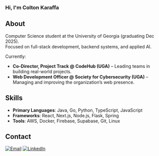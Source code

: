 ### Hi, I'm Colton Karaffa

## About
Computer Science student at the University of Georgia (graduating Dec 2025).  
Focused on full-stack development, backend systems, and applied AI.

Currently:
- **Co-Director, Project Track @ CodeHub (UGA)** – Leading teams in building real-world projects.  
- **Web Development Officer @ Society for Cybersecurity (UGA)** – Managing and improving the organization’s web presence.  
<!-- - **SolveUGA** – Hosting in-person sessions focused on solving LeetCode-style problems and technical interview preparation. -->  

## Skills
- **Primary Languages**: Java, Go, Python, TypeScript, JavaScript
- **Frameworks**: React, Next.js, Node.js, Flask, Spring  
- **Tools**: AWS, Docker, Firebase, Supabase, Git, Linux

## Contact
[![Email](https://img.shields.io/badge/Email-coltonkaraffa%40gmail.com-red?style=for-the-badge\&logo=gmail)](mailto:coltonkaraffa@gmail.com)
[![LinkedIn](https://img.shields.io/badge/LinkedIn-Colton%20Karaffa-blue?style=for-the-badge\&logo=linkedin)](https://www.linkedin.com/in/coltonkaraffa/)
